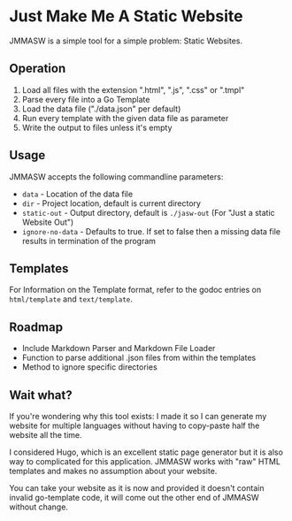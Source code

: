 # Just Make Me A Static Website

JMMASW is a simple tool for a simple problem: Static Websites.

## Operation

1. Load all files with the extension ".html", ".js", ".css" or ".tmpl"
2. Parse every file into a Go Template
3. Load the data file ("./data.json" per default)
4. Run every template with the given data file as parameter
5. Write the output to files unless it's empty

## Usage

JMMASW accepts the following commandline parameters:

* `data` - Location of the data file
* `dir` - Project location, default is current directory
* `static-out` - Output directory, default is `./jasw-out` (For "Just a static Website Out")
* `ignore-no-data` - Defaults to true. If set to false then a missing data file results in termination of the program

## Templates

For Information on the Template format, refer to the godoc entries on `html/template`
and `text/template`.

## Roadmap

* Include Markdown Parser and Markdown File Loader
* Function to parse additional .json files from within the templates
* Method to ignore specific directories

## Wait what?

If you're wondering why this tool exists: I made it so I can generate my website for
multiple languages without having to copy-paste half the website all the time.

I considered Hugo, which is an excellent static page generator but it is also way to
complicated for this application. JMMASW works with "raw" HTML templates and makes
no assumption about your website.

You can take your website as it is now and provided it doesn't contain invalid
go-template code, it will come out the other end of JMMASW without change.